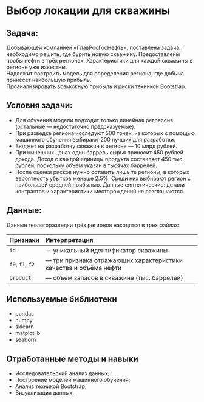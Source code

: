 # Выбор локации для скважины
## Задача:
Добывающей компанией «ГлавРосГосНефть», поставлена задача: необходимо решить, где бурить новую скважину.
Предоставлены пробы нефти в трёх регионах. Характеристики для каждой скважины в регионе уже известны. \
Надлежит построить модель для определения региона, где добыча принесёт наибольшую прибыль. \
Проанализировать возможную прибыль и риски техникой Bootstrap.

## Условия задачи:
* Для обучения модели подходит только линейная регрессия (остальные — недостаточно предсказуемые).
* При разведке региона исследуют 500 точек, из которых с помощью машинного обучения выбирают 200 лучших для разработки.
* Бюджет на разработку скважин в регионе — 10 млрд рублей.
* При нынешних ценах один баррель сырья приносит 450 рублей дохода. Доход с каждой единицы продукта составляет 450 тыс. рублей, поскольку объём указан в тысячах баррелей.
* После оценки рисков нужно оставить лишь те регионы, в которых вероятность убытков меньше 2.5%. Среди них выбирают регион с наибольшей средней прибылью.
Данные синтетические: детали контрактов и характеристики месторождений не разглашаются.

## Данные:
Данные геологоразведки трёх регионов находятся в  трех файлах: 

|Признаки|Интерпретация|
|:--- |:----------- |
|`id`| — уникальный идентификатор скважины|
|`f0`, `f1`, `f2`| — три признака отражающих характеристики качества и объёма нефти|
|`product`| — объём запасов в скважине (тыс. баррелей)|

## Используемые библиотеки
* pandas
* numpy
* sklearn
* matplotlib
* seaborn

## Отработанные методы и навыки
* Исследовательский анализ данных;
* Построение моделей машинного обучения;
* Анализ техникой Bootstrap;
* Визуализация данных.
